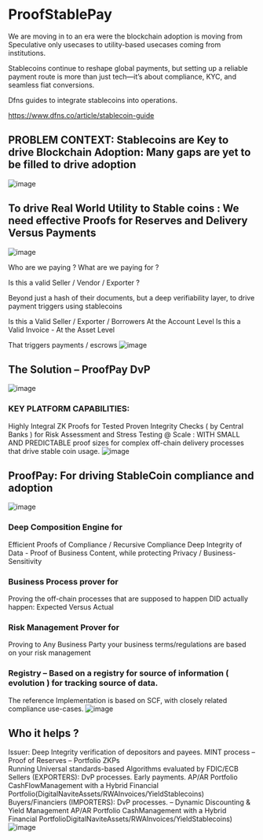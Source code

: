# ProofStablePay

We are moving in to an era were the blockchain adoption is moving from Speculative only usecases to utility-based usecases coming from institutions.

Stablecoins continue to reshape global payments, but setting up a reliable payment route is more than just tech—it’s about compliance, KYC, and seamless fiat conversions. 

Dfns guides to integrate stablecoins into operations.

https://www.dfns.co/article/stablecoin-guide

## PROBLEM CONTEXT: Stablecoins are Key to drive Blockchain Adoption: Many gaps are yet to be filled to drive adoption
![image](https://github.com/user-attachments/assets/91436b01-9589-4688-9620-0ce182c2d3bb)

## To drive Real World Utility to Stable coins : We need effective Proofs for Reserves and Delivery Versus Payments
![image](https://github.com/user-attachments/assets/056c3338-cd84-4f82-b749-2992a1c8ec74)

Who are we paying ? What are we paying for ?

Is this a valid  Seller / Vendor / Exporter ?

Beyond just a hash of their documents, but a deep verifiability layer, to drive payment triggers using stablecoins

Is this a Valid Seller / Exporter / Borrowers
At the Account Level
	Is this a Valid Invoice  - At the Asset Level

That triggers payments / escrows 
![image](https://github.com/user-attachments/assets/abad184e-d2dd-4b46-932d-8ef4cc1bc336)

## The  Solution – ProofPay DvP
![image](https://github.com/user-attachments/assets/8fd405ce-09a2-489a-badd-104a20a9a202)


### KEY PLATFORM CAPABILITIES:

Highly Integral ZK Proofs for Tested Proven Integrity Checks ( by Central Banks ) for Risk Assessment and Stress Testing @ Scale : WITH  SMALL AND PREDICTABLE proof sizes for complex off-chain delivery processes that drive stable coin usage.
![image](https://github.com/user-attachments/assets/1a27671c-29ee-4ac4-b420-aee8198ce298)

## ProofPay: For driving StableCoin compliance and adoption
![image](https://github.com/user-attachments/assets/e027330f-f7b4-42d4-9855-a4e3647e3d9e)


### Deep Composition Engine for
Efficient Proofs of Compliance / Recursive Compliance
Deep Integrity of Data - Proof of Business Content, while protecting Privacy / Business-Sensitivity

### Business Process prover for
Proving the off-chain processes that are supposed to happen DID actually happen: Expected Versus Actual

### Risk Management Prover for
Proving to Any Business Party your business terms/regulations are based on your risk management

### Registry – Based on a registry for source of information ( evolution ) for tracking source of data.

The reference Implementation is based on SCF, with closely related compliance use-cases.
![image](https://github.com/user-attachments/assets/497d4d89-c699-4146-916d-9d44860dd9c8)

## Who it helps ?

Issuer: Deep Integrity verification of depositors and payees.
	        	MINT process – Proof of Reserves – Portfolio ZKPs  
			    Running Universal standards-based Algorithms evaluated by FDIC/ECB
Sellers (EXPORTERS):  DvP processes. Early payments. 
			AP/AR Portfolio CashFlowManagement with a Hybrid Financial 								Portfolio(DigitalNaviteAssets/RWAInvoices/YieldStablecoins)
Buyers/Financiers (IMPORTERS): DvP processes. – Dynamic Discounting & Yield Management
			AP/AR Portfolio CashManagement with a Hybrid Financial 									PortfolioDigitalNaviteAssets/RWAInvoices/YieldStablecoins)
![image](https://github.com/user-attachments/assets/d289a5c0-86f0-4af4-a56d-92abb961d9e7)


